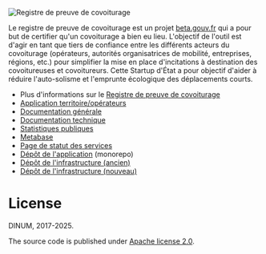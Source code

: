 ![Registre de preuve de covoiturage](https://rpc.s3.fr-par.scw.cloud/rpc-large.png)

Le registre de preuve de covoiturage est un projet [beta.gouv.fr](https://beta.gouv.fr) qui a pour but de certifier qu'un covoiturage a bien eu lieu. L'objectif de l'outil est d'agir en tant que tiers de confiance entre les différents acteurs du covoiturage (opérateurs, autorités organisatrices de mobilité, entreprises, régions, etc.) pour simplifier la mise en place d'incitations à destination des covoitureuses et covoitureurs. Cette Startup d'État a pour objectif d'aider à réduire l'auto-solisme et l'emprunte écologique des déplacements courts.

- Plus d'informations sur le [Registre de preuve de covoiturage](https://covoiturage.beta.gouv.fr/)
- [Application territoire/opérateurs](https://app.covoiturage.beta.gouv.fr)
- [Documentation générale](https://doc.covoiturage.beta.gouv.fr)
- [Documentation technique](https://tech.covoiturage.beta.gouv.fr)
- [Statistiques publiques](https://app.covoiturage.beta.gouv.fr/stats)
- [Metabase](https://stats.covoiturage.beta.gouv.fr)
- [Page de statut des services](https://status.covoiturage.beta.gouv.fr)
- [Dépôt de l'application](https://github.com/betagouv/preuve-covoiturage) (monorepo)
- [Dépôt de l'infrastructure (ancien)](https://github.com/betagouv/preuve-covoiturage-infra)
- [Dépôt de l'infrastructure (nouveau)](https://github.com/covoiturage-gouv-fr/infra)

# License

DINUM, 2017-2025.

The source code is published under [Apache license 2.0](./LICENSE).

